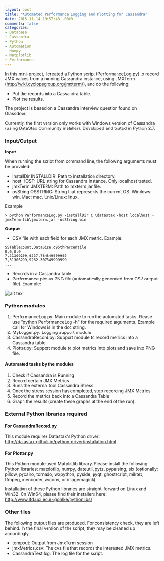 ```yaml
---
layout: post
title: "Automated Performance Logging and Plotting for Cassandra"
date: 2015-11-14 19:57:43 -0800
comments: false
categories: 
- Database 
- Cassandra 
- Python
- Automation
- Numpy
- Matplotlib
- Performance
---
```


In this [mini-project](https://github.com/tdongsi/python/tree/master/PerformanceLog), I created a Python script (PerformanceLog.py) to record JMX values from a running Cassandra instance, using JMXTerm (http://wiki.cyclopsgroup.org/jmxterm/), and do the following:

* Put the records into a Cassandra table.
* Plot the results.

The project is based on a Cassandra interview question found on Glassdoor.

Currently, the first version only works with Windows version of Cassandra (using DataStax Community installer). Developed and tested in Python 2.7.

### Input/Output

**Input**

When running the script from command line, the following arguments must be provided:

* installDir INSTALLDIR:  Path to installation directory.
* host HOST: URL string for Cassandra instance. Only localhost tested.
* jmxTerm JMXTERM: Path to jmxterm jar file.
* osString OSSTRING: String that represents the current OS. Windows: win. Mac: mac. Unix/Linux: linux.

Example:

``` plain
> python PerformanceLog.py -installDir C:\datastax -host localhost -jmxTerm lib\jmxterm.jar -osString win
```

**Output**

* CSV file with each field for each JMX metric. Example:

``` plain CSV output
SSTableCount,DataSize,c95thPercentile
0,0,0.0
7,31306299,9337.784849999995
7,31306299,9262.307649999999
...
```

* Records in a Cassandra table
* Performance plot as PNG file (automatically generated from CSV output file). Example:

![alt text](https://dl.dropbox.com/s/0vy2u8b7hb7djjv/jmxMetrics.png "Performance Plot")

### Python modules
1. PerformanceLog.py: Main module to run the automated tasks. Please use "python PerformanceLog -h" for the required arguments. Example call for Windows is in the doc string.
2. MyLogger.py: Logging support module
3. CassandraRecord.py: Support module to record metrics into a Cassandra table.
4. Plotter.py: Support module to plot metrics into plots and save into PNG file.

#### Automated tasks by the modules
1. Check if Cassandra is Running
2. Record certain JMX Metrics 
3. Runs the external tool Cassandra Stress
4. Once the stress session has completed, stop recording JMX Metrics
5. Record the metrics back into a Cassandra Table
6. Graph the results (create these graphs at the end of the run).

### External Python libraries required

#### For CassandraRecord.py

This module requires Datastax's Python driver: http://datastax.github.io/python-driver/installation.html

#### For Plotter.py

This Python module used Matplotlib library. Please install the following Python libraries: matplotlib, numpy, dateutil, pytz, pyparsing, six (optionally: pillow, pycairo, tornado, wxpython, pyside, pyqt, ghostscript, miktex, ffmpeg, mencoder, avconv, or imagemagick).

Installation of these Python libraries are straight-forward on Linux and Win32. On Win64, please find their installers here: http://www.lfd.uci.edu/~gohlke/pythonlibs/


### Other files

The following output files are produced. For consistency check, they are left behind.
In the final version of the script, they may be cleaned up accordingly.

* tempout: Output from JmxTerm session
* jmxMetrics.csv: The cvs file that records the interested JMX metrics.
* CassandraTest.log: The log file for the script.